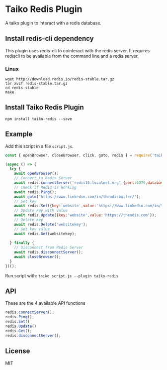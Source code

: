 # Taiko Redis Plugin
A taiko plugin to interact with a redis database.
## Install redis-cli dependency
This plugin uses redis-cli to cointeract with the redis server. It requires rediscli to be available from the command line and a redis server.
### Linux
```
wget http://download.redis.io/redis-stable.tar.gz
tar xvzf redis-stable.tar.gz
cd redis-stable
make
```

## Install Taiko Redis Plugin
`npm install taiko-redis --save`
## Example

Add this script in a file `script.js`.
```javascript
const { openBrowser, closeBrowser, click, goto, redis } = require('taiko');

(async () => {
  try {
    await openBrowser();
    // Connect to Redis Server
    await redis.connectServer('redis15.localnet.org',{port:6379,database:0});
    // Check if Redis is Working
    await redis.Ping();
    await goto('https://www.linkedin.com/in/theodisbutler/');
    // Set key
    await redis.Set({key:'website',value:'https://www.linkedin.com/in/theodisbutler/'});
    // Update key with value
    await redis.Update({key:'website',value:'https://theodis.com'});
    // Delete key
    await redis.Delete('websitekey');
    // Get key value
    await redis.Get(websitekey);
    
  } finally {
    // Disconnect from Redis Server
    await redis.disconnectServer();
    await closeBrowser();
  }
})();
```
Run script with:
`taiko script.js --plugin taiko-redis`

## API
These are the 4 available API functions
```javascript
redis.connectServer();
redis.Ping();
redis.Set()
redis.Update()
redis.Get();
redis.disconnectServer();
```
## License
MIT
